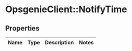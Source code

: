 # OpsgenieClient::NotifyTime

## Properties
Name | Type | Description | Notes
------------ | ------------- | ------------- | -------------


